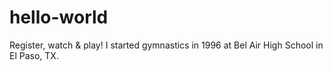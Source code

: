 # hello-world
Register, watch &amp; play!
I started gymnastics in 1996 at Bel Air High School in El Paso, TX.
